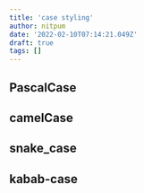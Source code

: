 ```yaml
---
title: 'case styling'
author: nitpum
date: '2022-02-10T07:14:21.049Z'
draft: true
tags: []
---
```


## PascalCase

## camelCase

## snake_case

## kabab-case
